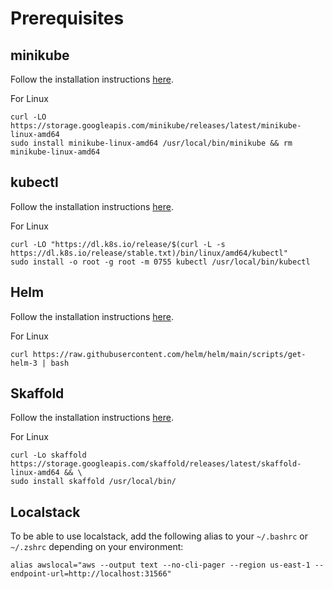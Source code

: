 # Prerequisites

## minikube

Follow the installation instructions [here](https://minikube.sigs.k8s.io/docs/start/).

For Linux

```shell
curl -LO https://storage.googleapis.com/minikube/releases/latest/minikube-linux-amd64
sudo install minikube-linux-amd64 /usr/local/bin/minikube && rm minikube-linux-amd64
```

## kubectl

Follow the installation instructions [here](https://kubernetes.io/docs/tasks/tools/install-kubectl-linux/).

For Linux

```shell
curl -LO "https://dl.k8s.io/release/$(curl -L -s https://dl.k8s.io/release/stable.txt)/bin/linux/amd64/kubectl"
sudo install -o root -g root -m 0755 kubectl /usr/local/bin/kubectl
```

## Helm

Follow the installation instructions [here](https://helm.sh/docs/intro/install/).

For Linux

```shell
curl https://raw.githubusercontent.com/helm/helm/main/scripts/get-helm-3 | bash
```

## Skaffold

Follow the installation instructions [here](https://skaffold.dev/docs/install/).

For Linux

```shell
curl -Lo skaffold https://storage.googleapis.com/skaffold/releases/latest/skaffold-linux-amd64 && \
sudo install skaffold /usr/local/bin/
```

## Localstack

To be able to use localstack, add the following alias to your `~/.bashrc` or `~/.zshrc` depending on your environment:

```shell
alias awslocal="aws --output text --no-cli-pager --region us-east-1 --endpoint-url=http://localhost:31566"
```
